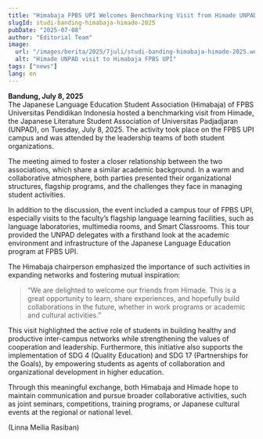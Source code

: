 ```yaml
---
title: "Himabaja FPBS UPI Welcomes Benchmarking Visit from Himade UNPAD: Strengthening Ties and Sharing Ideas among Japanese Language Student Associations"
slugId: studi-banding-himabaja-himade-2025
pubDate: "2025-07-08"
author: "Editorial Team"
image:
  url: "/images/berita/2025/7juli/studi-banding-himabaja-himade-2025.webp"
  alt: "Himade UNPAD visit to Himabaja FPBS UPI"
tags: ["news"]
lang: en
---
```


**Bandung, July 8, 2025**  
The Japanese Language Education Student Association (Himabaja) of FPBS Universitas Pendidikan Indonesia hosted a benchmarking visit from Himade, the Japanese Literature Student Association of Universitas Padjadjaran (UNPAD), on Tuesday, July 8, 2025. The activity took place on the FPBS UPI campus and was attended by the leadership teams of both student organizations.

The meeting aimed to foster a closer relationship between the two associations, which share a similar academic background. In a warm and collaborative atmosphere, both parties presented their organizational structures, flagship programs, and the challenges they face in managing student activities.

In addition to the discussion, the event included a campus tour of FPBS UPI, especially visits to the faculty’s flagship language learning facilities, such as language laboratories, multimedia rooms, and Smart Classrooms. This tour provided the UNPAD delegates with a firsthand look at the academic environment and infrastructure of the Japanese Language Education program at FPBS UPI.

The Himabaja chairperson emphasized the importance of such activities in expanding networks and fostering mutual inspiration:  
> “We are delighted to welcome our friends from Himade. This is a great opportunity to learn, share experiences, and hopefully build collaborations in the future, whether in work programs or academic and cultural activities.”

This visit highlighted the active role of students in building healthy and productive inter-campus networks while strengthening the values of cooperation and leadership. Furthermore, this initiative also supports the implementation of SDG 4 (Quality Education) and SDG 17 (Partnerships for the Goals), by empowering students as agents of collaboration and organizational development in higher education.

Through this meaningful exchange, both Himabaja and Himade hope to maintain communication and pursue broader collaborative activities, such as joint seminars, competitions, training programs, or Japanese cultural events at the regional or national level.

(Linna Meilia Rasiban)